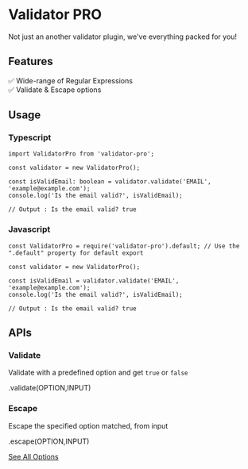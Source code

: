 # Validator PRO

Not just an another validator plugin, we've everything packed for you!

## Features

✅ Wide-range of Regular Expressions <br>
✅ Validate & Escape options <br>

## Usage

### Typescript

```
import ValidatorPro from 'validator-pro';

const validator = new ValidatorPro();

const isValidEmail: boolean = validator.validate('EMAIL', 'example@example.com');
console.log('Is the email valid?', isValidEmail);

// Output : Is the email valid? true
```

### Javascript

```
const ValidatorPro = require('validator-pro').default; // Use the ".default" property for default export

const validator = new ValidatorPro();

const isValidEmail = validator.validate('EMAIL', 'example@example.com');
console.log('Is the email valid?', isValidEmail);

// Output : Is the email valid? true
```

## APIs

### Validate

Validate with a predefined option and get `true` or `false`

.validate(OPTION,INPUT)

### Escape

Escape the specified option matched, from input

.escape(OPTION,INPUT)


[See All Options](/docs/OPTIONS.MD)